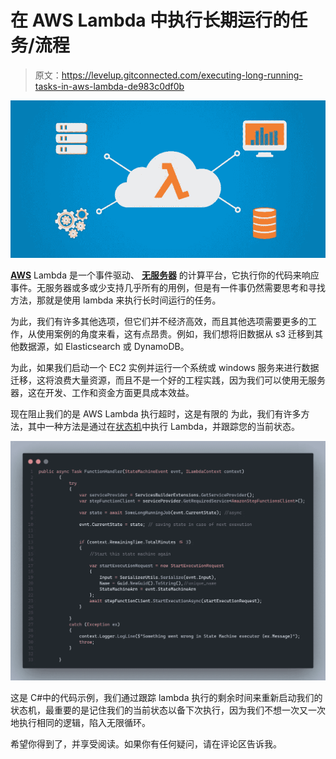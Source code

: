 # 在 AWS Lambda 中执行长期运行的任务/流程

> 原文：<https://levelup.gitconnected.com/executing-long-running-tasks-in-aws-lambda-de983c0df0b>

![](img/ef0199b33e3a8234de58350fd2a737d0.png)

[**AWS**](https://aws.amazon.com/lambda/) Lambda 是一个事件驱动、 [**无服务器**](https://aws.amazon.com/serverless/) 的计算平台，它执行你的代码来响应事件。无服务器或多或少支持几乎所有的用例，但是有一件事仍然需要思考和寻找方法，那就是使用 lambda 来执行长时间运行的任务。

为此，我们有许多其他选项，但它们并不经济高效，而且其他选项需要更多的工作，从使用案例的角度来看，这有点昂贵。例如，我们想将旧数据从 s3 迁移到其他数据源，如 Elasticsearch 或 DynamoDB。

为此，如果我们启动一个 EC2 实例并运行一个系统或 windows 服务来进行数据迁移，这将浪费大量资源，而且不是一个好的工程实践，因为我们可以使用无服务器，这在开发、工作和资金方面更具成本效益。

现在阻止我们的是 AWS Lambda 执行超时，这是有限的
为此，我们有许多方法，其中一种方法是通过在[状态机](https://docs.aws.amazon.com/step-functions/latest/dg/amazon-states-language-state-machine-structure.html)中执行 Lambda，并跟踪您的当前状态。

![](img/7113306fc89871bce4ebd4a93f3464a2.png)

这是 C#中的代码示例，我们通过跟踪 lambda 执行的剩余时间来重新启动我们的状态机，最重要的是记住我们的当前状态以备下次执行，因为我们不想一次又一次地执行相同的逻辑，陷入无限循环。

希望你得到了，并享受阅读。如果你有任何疑问，请在评论区告诉我。